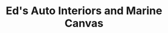 ---
title: "Ed's Auto Interiors and Marine Canvas"
url: /villa-park/eds-auto-interiors-and-marine-canvas/
shop: Autowerkstatt
---